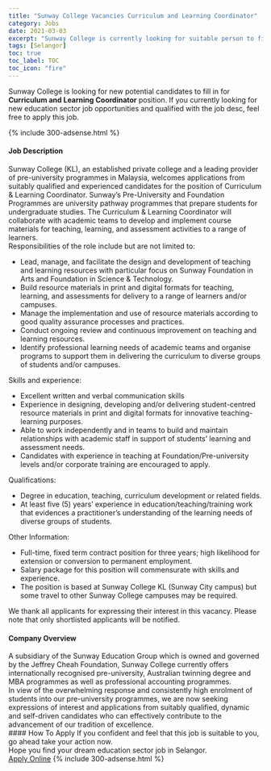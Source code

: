 ```yaml
---
title: "Sunway College Vacancies Curriculum and Learning Coordinator" 
category: Jobs 
date: 2021-03-03 
excerpt: "Sunway College is currently looking for suitable person to fill in the Curriculum and Learning Coordinator which positioned at Selangor" 
tags: [Selangor] 
toc: true 
toc_label: TOC 
toc_icon: "fire" 
--- 
```


<p>Sunway College is looking for new potential candidates to fill in for <b>Curriculum and Learning Coordinator</b> position. If you currently looking for new education sector job opportunities and qualified with the job desc, feel free to apply this job.
</p>{% include 300-adsense.html %} 
 <div><div><h4>Job Description</h4></div><div><div><span><div><div><div>Sunway College (KL), an established private college and a leading provider of pre-university&#160;programmes in Malaysia, welcomes applications from suitably qualified and experienced candidates for the position of Curriculum &amp; Learning Coordinator. Sunway&#8217;s Pre-University and Foundation Programmes&#160;are university&#160;pathway programmes that prepare students for undergraduate studies. The Curriculum &amp; Learning Coordinator will collaborate with academic teams to develop and implement course materials for teaching, learning, and assessment activities to a range of learners.</div><div>Responsibilities of the role include but are not limited to:</div><ul><li>Lead, manage, and facilitate the design and development of teaching and learning resources&#160;with particular focus on Sunway Foundation in Arts and Foundation in Science &amp; Technology.</li><li>Build resource materials in print and digital formats for teaching, learning, and assessments for delivery to a range of learners and/or campuses.</li><li>Manage the implementation and use of resource materials according to good quality assurance processes and practices.&#160;&#160;</li><li>Conduct ongoing review and continuous improvement on teaching and learning resources.</li><li>Identify professional learning needs of academic teams and organise programs to support them in delivering the curriculum to diverse groups of students and/or campuses.</li></ul><div>Skills and experience:</div><ul><li>Excellent written and verbal communication skills</li><li>Experience in designing, developing and/or delivering student-centred resource materials in print and digital formats for innovative teaching-learning purposes.</li><li>Able to work independently and in teams to build and maintain relationships with academic staff in support of students&#8217; learning and assessment needs.&#160; &#160;</li><li>Candidates with experience in teaching at Foundation/Pre-university levels and/or corporate training are encouraged to apply.</li></ul><div>Qualifications:</div><ul><li>Degree in education, teaching, curriculum development or related fields.</li><li>At least five (5) years&#8217; experience in education/teaching/training work that evidences a practitioner&#8217;s understanding of the learning needs of diverse groups of students.&#160;&#160;</li></ul><div>Other Information:</div><ul><li>Full-time, fixed term&#160;contract position for three years; high likelihood for extension or conversion to permanent employment.</li><li>Salary package for this position will commensurate with skills and experience.</li><li>The position is based at Sunway College KL (Sunway City campus) but some travel to other Sunway College campuses may be required.</li></ul></div><div>We thank all applicants for expressing their interest in this vacancy. Please note that only shortlisted applicants will be notified.</div></div></span></div></div></div> 
<div><div><h4>Company Overview</h4></div><div><div><span><div><div>
	A subsidiary of the Sunway Education Group which is owned and governed by the Jeffrey Cheah Foundation, Sunway College currently offers internationally recognised pre-university, Australian twinning degree and MBA programmes as well as professional accounting programmes.</div>
<div>
	In view of the overwhelming response and consistently high enrolment of students into our pre-university programmes, we are now seeking expressions of interest and applications from suitably qualified, dynamic and self-driven candidates who can effectively contribute to the advancement of our tradition of excellence.</div></div></span></div></div></div> 
#### How To Apply 
If you confident and feel that this job is suitable to you, go ahead take your action now. <br/> 
Hope you find your dream education sector job in Selangor. <br/> 
<a href="https://www.jobstreet.com.my/en/job/curriculum-and-learning-coordinator-4496854?jobId=jobstreet-my-job-4496854" class="btn btn--info" target="_blank" rel="nofollow noopenner">Apply Online</a> 
{% include 300-adsense.html %} 